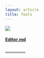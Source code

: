 ```yaml
---
layout: article
title: Tools
---
```

<a href="/tools/editormd.html">
  <div class="card card--clickable">
    <div class="card__image">
      <img class="image" src="https://ts1.cn.mm.bing.net/th/id/R-C.15e970cd0765096178a6da16993cfbb1?rik=IT5KfevidZcTig&riu=http%3a%2f%2fimg.pconline.com.cn%2fimages%2fupload%2fupc%2ftx%2fwallpaper%2f1210%2f22%2fc0%2f14558824_1350879506501.jpg&ehk=X9ro%2fg%2fGTmsglVrbV%2bmy8c3wsAvcHseqcEhsf80RMWA%3d&risl=&pid=ImgRaw&r=0"/>
    </div>
    <div class="card__content">
      <div class="card__header">
      <h4>Editor.md</h4>
    </div>
    <p>................</p>
    </div>
  </div>

